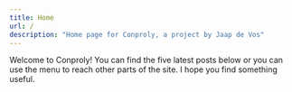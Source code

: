 ```yaml
---
title: Home
url: /
description: "Home page for Conproly, a project by Jaap de Vos"
---
```


Welcome to Conproly! You can find the five latest posts below or you can use the menu to reach other parts of the site. I hope you find something useful.
